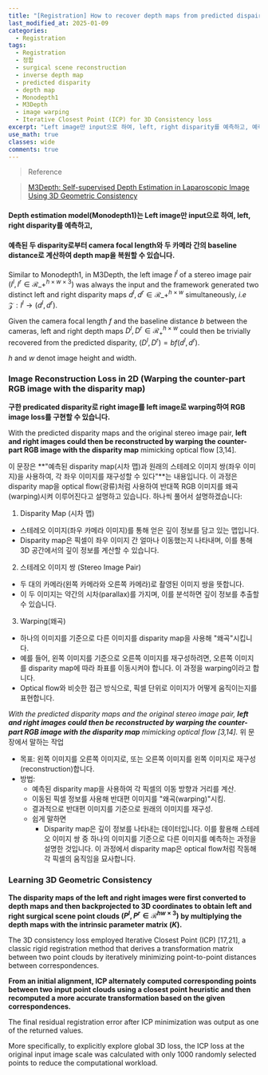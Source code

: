 ```yaml
---
title: "[Registration] How to recover depth maps from predicted dispairty & RGB image warping loss"
last_modified_at: 2025-01-09
categories:
  - Registration
tags:
  - Registration
  - 정합
  - surgical scene reconstruction
  - inverse depth map
  - predicted disparity
  - depth map
  - Monodepth1
  - M3Depth
  - image warping
  - Iterative Closest Point (ICP) for 3D Consistency loss
excerpt: "Left image만 input으로 하여, left, right disparity를 예측하고, 예측된 두 disparity로부터 camera focal length와 두 카메라 간의 baseline distance로 계산하여 depth map을 복원할 수 있습니다."
use_math: true
classes: wide
comments: true
---
```


> Reference

> [M3Depth: Self-supervised Depth Estimation in Laparoscopic Image Using 3D Geometric Consistency](https://arxiv.org/pdf/2208.08407)

#### Depth estimation model(Monodepth1)는 Left image만 input으로 하여, left, right disparity를 예측하고, 

#### 예측된 두 disparity로부터 camera focal length와 두 카메라 간의 baseline distance로 계산하여 depth map을 복원할 수 있습니다.

Similar to Monodepth1, in M3Depth, the left image $I^l$ of a stereo image pair $(I^l, I^r \in \mathcal{R}\_+^{h \times w \times 3})$ was always the input and the framework generated two distinct left and right disparity maps $d^l, d^r \in \mathcal{R}\_+^{h \times w}$ simultaneously, _i.e_ $\mathcal{Z}: I^l \rightarrow (d^l, d^r)$.

Given the camera focal length $f$ and the baseline distance $b$ between the cameras, left and right depth maps $D^l, D^r \in \mathcal{R}_+^{h \times w}$ could then be trivially recovered from the predicted disparity, $(D^l, D^r) = bf(d^l, d^r)$.

$h$ and $w$ denot image height and width.


### Image Reconstruction Loss in 2D (Warping the counter-part RGB image with the disparity map)

**구한 predicated disparity로 right image를 left image로 warping하여 RGB image loss를 구현할 수 있습니다.**

With the predicted disparity maps and the original stereo image pair, **left and right images could then be reconstructed by warping the counter-part RGB image with the disparity map** mimicking optical flow [3,14].

이 문장은 **"예측된 disparity map(시차 맵)과 원래의 스테레오 이미지 쌍(좌우 이미지)을 사용하여, 각 좌우 이미지를 재구성할 수 있다"**는 내용입니다. 이 과정은 disparity map을 optical flow(광류)처럼 사용하여 반대쪽 RGB 이미지를 왜곡(warping)시켜 이루어진다고 설명하고 있습니다. 하나씩 풀어서 설명하겠습니다:

1. Disparity Map (시차 맵)
- 스테레오 이미지(좌우 카메라 이미지)를 통해 얻은 깊이 정보를 담고 있는 맵입니다.
- Disparity map은 픽셀이 좌우 이미지 간 얼마나 이동했는지 나타내며, 이를 통해 3D 공간에서의 깊이 정보를 계산할 수 있습니다.

2. 스테레오 이미지 쌍 (Stereo Image Pair)
- 두 대의 카메라(왼쪽 카메라와 오른쪽 카메라)로 촬영된 이미지 쌍을 뜻합니다.
- 이 두 이미지는 약간의 시차(parallax)를 가지며, 이를 분석하면 깊이 정보를 추출할 수 있습니다.
3. Warping(왜곡)
- 하나의 이미지를 기준으로 다른 이미지를 disparity map을 사용해 "왜곡"시킵니다.
- 예를 들어, 왼쪽 이미지를 기준으로 오른쪽 이미지를 재구성하려면, 오른쪽 이미지를 disparity map에 따라 좌표를 이동시켜야 합니다. 이 과정을 warping이라고 합니다.
- Optical flow와 비슷한 접근 방식으로, 픽셀 단위로 이미지가 어떻게 움직이는지를 표현합니다.

_With the predicted disparity maps and the original stereo image pair, **left and right images could then be reconstructed by warping the counter-part RGB image with the disparity map** mimicking optical flow [3,14]._
위 문장에서 말하는 작업
- 목표: 왼쪽 이미지를 오른쪽 이미지로, 또는 오른쪽 이미지를 왼쪽 이미지로 재구성(reconstruction)합니다.
- 방법:
  - 예측된 disparity map을 사용하여 각 픽셀의 이동 방향과 거리를 계산.
  - 이동된 픽셀 정보를 사용해 반대편 이미지를 "왜곡(warping)"시킴.
  - 결과적으로 반대편 이미지를 기준으로 원래의 이미지를 재구성.
  - 쉽게 말하면
    - Disparity map은 깊이 정보를 나타내는 데이터입니다. 이를 활용해 스테레오 이미지 쌍 중 하나의 이미지를 기준으로 다른 이미지를 예측하는 과정을 설명한 것입니다. 이 과정에서 disparity map은 optical flow처럼 작동해 각 픽셀의 움직임을 묘사합니다.

### Learning 3D Geometric Consistency

**The disparity maps of the left and right images were first converted to depth maps and then backprojected to 3D coordinates to obtain left and right surgical scene point clouds $(P^l,P^r \in \mathcal{R}^{hw \times 3})$ by multiplying the depth maps with the intrinsic parameter matrix $(K)$.**

The 3D consistency loss employed Iterative Closest Point (ICP) [17,21], a classic rigid registration method that derives a transformation matrix between two point clouds by iteratively minimizing point-to-point distances between correspondences.

**From an initial alignment, ICP alternately computed corresponding points between two input point clouds using a closest point heuristic and then recomputed a more accurate transformation based on the given correspondences.**

The final residual registration error after ICP minimization was output as one of the returned values. 

More specifically, to explicitly explore global 3D loss, the ICP loss at the original input image scale was calculated with only 1000 randomly selected points to reduce the computational workload.
